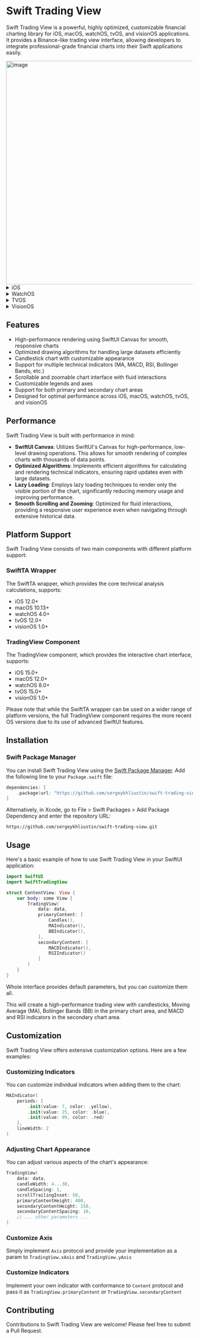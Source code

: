 # Swift Trading View

Swift Trading View is a powerful, highly optimized, customizable financial charting library for iOS, macOS, watchOS, tvOS, and visionOS applications. It provides a Binance-like trading view interface, allowing developers to integrate professional-grade financial charts into their Swift applications easily.

<img width="603" alt="image" src="https://github.com/user-attachments/assets/06eae894-0407-4d95-8ee8-ed8aa6c8a537">

<details>
<summary>iOS</summary>

<img width="377" alt="image" src="https://github.com/user-attachments/assets/21404739-0a84-4879-b1c0-4618f4f73fa5">

</details>

<details>
<summary>WatchOS</summary>

<img width="292" alt="image" src="https://github.com/user-attachments/assets/f22db196-77c5-4ccb-be2c-33ddb0b342cb">

</details>

<details>
<summary>TVOS</summary>

<img width="1013" alt="image" src="https://github.com/user-attachments/assets/40ffb0ba-52fa-4201-b053-3686dca25038">

</details>

<details>
<summary>VisionOS</summary>

<img width="1113" alt="image" src="https://github.com/user-attachments/assets/62a3d273-51f3-40f9-b0ab-ac9f55046718">

</details>

## Features

- High-performance rendering using SwiftUI Canvas for smooth, responsive charts
- Optimized drawing algorithms for handling large datasets efficiently
- Candlestick chart with customizable appearance
- Support for multiple technical indicators (MA, MACD, RSI, Bollinger Bands, etc.)
- Scrollable and zoomable chart interface with fluid interactions
- Customizable legends and axes
- Support for both primary and secondary chart areas
- Designed for optimal performance across iOS, macOS, watchOS, tvOS, and visionOS

## Performance

Swift Trading View is built with performance in mind:

- **SwiftUI Canvas**: Utilizes SwiftUI's Canvas for high-performance, low-level drawing operations. This allows for smooth rendering of complex charts with thousands of data points.
- **Optimized Algorithms**: Implements efficient algorithms for calculating and rendering technical indicators, ensuring rapid updates even with large datasets.
- **Lazy Loading**: Employs lazy loading techniques to render only the visible portion of the chart, significantly reducing memory usage and improving performance.
- **Smooth Scrolling and Zooming**: Optimized for fluid interactions, providing a responsive user experience even when navigating through extensive historical data.

## Platform Support

Swift Trading View consists of two main components with different platform support:

### SwiftTA Wrapper

The SwiftTA wrapper, which provides the core technical analysis calculations, supports:

- iOS 12.0+
- macOS 10.13+
- watchOS 4.0+
- tvOS 12.0+
- visionOS 1.0+

### TradingView Component

The TradingView component, which provides the interactive chart interface, supports:

- iOS 15.0+
- macOS 12.0+
- watchOS 8.0+
- tvOS 15.0+
- visionOS 1.0+

Please note that while the SwiftTA wrapper can be used on a wider range of platform versions, the full TradingView component requires the more recent OS versions due to its use of advanced SwiftUI features.

## Installation

### Swift Package Manager

You can install Swift Trading View using the [Swift Package Manager](https://swift.org/package-manager/). Add the following line to your `Package.swift` file:

```swift
dependencies: [
    .package(url: "https://github.com/sergeykhliustin/swift-trading-view.git", from: "1.0.0")
]
```

Alternatively, in Xcode, go to File > Swift Packages > Add Package Dependency and enter the repository URL:

```
https://github.com/sergeykhliustin/swift-trading-view.git
```

## Usage

Here's a basic example of how to use Swift Trading View in your SwiftUI application:

```swift
import SwiftUI
import SwiftTradingView

struct ContentView: View {
    var body: some View {
        TradingView(
            data: data,
            primaryContent: [
                Candles(),
                MAIndicator(),
                BBIndicator(),
            ],
            secondaryContent: [
                MACDIndicator(),
                RSIIndicator()
            ]
        )
    }
}
```

Whole interface provides default parameters, but you can customize them all.


This will create a high-performance trading view with candlesticks, Moving Average (MA), Bollinger Bands (BB) in the primary chart area, and MACD and RSI indicators in the secondary chart area.

## Customization

Swift Trading View offers extensive customization options. Here are a few examples:

### Customizing Indicators

You can customize individual indicators when adding them to the chart:

```swift
MAIndicator(
    periods: [
        .init(value: 7, color: .yellow),
        .init(value: 25, color: .blue),
        .init(value: 99, color: .red)
    ],
    lineWidth: 2
)
```

### Adjusting Chart Appearance

You can adjust various aspects of the chart's appearance:

```swift
TradingView(
    data: data,
    candleWidth: 4...30,
    candleSpacing: 1,
    scrollTrailingInset: 50,
    primaryContentHeight: 400,
    secondaryContentHeight: 150,
    secondaryContentSpacing: 10,
    // ... other parameters ...
)
```

### Customize Axis

Simply implement `Axis` protocol and provide your implementation as a param to `TradingView.xAxis` and `TradingView.yAxis`

### Customize Indicators

Implement your own indicator with conformance to `Content` protocol and pass it as `TradingView.primaryContent` or `TradingView.secondaryContent`

## Contributing

Contributions to Swift Trading View are welcome! Please feel free to submit a Pull Request.
